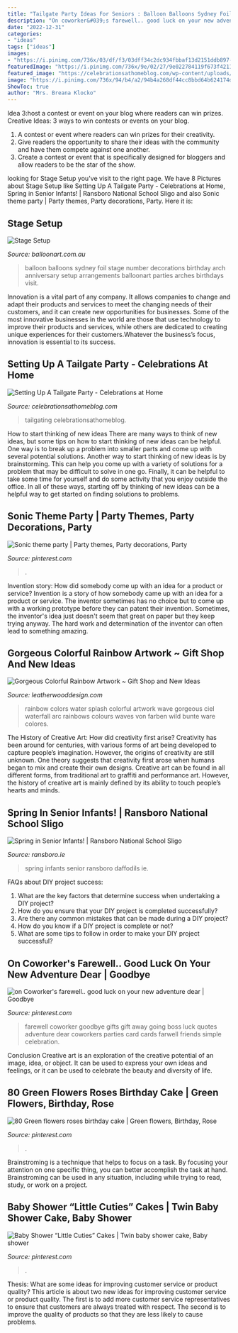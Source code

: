 ```yaml
---
title: "Tailgate Party Ideas For Seniors : Balloon Balloons Sydney Foil Stage Number Decorations Birthday Arch Anniversary Setup Arrangements Balloonart Parties Arches Birthdays Visit"
description: "On coworker&#039;s farewell.. good luck on your new adventure dear"
date: "2022-12-31"
categories:
- "ideas"
tags: ["ideas"]
images:
- "https://i.pinimg.com/736x/03/df/f3/03dff34c2dc934fbbaf13d2151ddb897--farewell-quotes-farewell-parties.jpg"
featuredImage: "https://i.pinimg.com/736x/9e/02/27/9e022784119f673f421186912b7041f6.jpg"
featured_image: "https://celebrationsathomeblog.com/wp-content/uploads/2012/09/tailgate-party.jpg"
image: "https://i.pinimg.com/736x/94/b4/a2/94b4a268df44cc8bbd64b624174d7cef.jpg"
ShowToc: true
author: "Mrs. Breana Klocko"
---
```



Idea 3:host a contest or event on your blog where readers can win prizes.
Creative Ideas: 3 ways to win contests or events on your blog.
1. A contest or event where readers can win prizes for their creativity.
2. Give readers the opportunity to share their ideas with the community and have them compete against one another.
3. Create a contest or event that is specifically designed for bloggers and allow readers to be the star of the show.

	

		
looking for Stage Setup you've visit to the right page. We have 8 Pictures about Stage Setup like Setting Up A Tailgate Party - Celebrations at Home, Spring in Senior Infants! | Ransboro National School Sligo and also Sonic theme party | Party themes, Party decorations, Party. Here it is:
		
    
## Stage Setup

<img loading=lazy src="https://www.balloonart.com.au/public/upload-gallery/42.jpg" onerror="this.onerror=null;this.src='https://tse4.mm.bing.net/th?id=OIP.pl0bHXTM_sodCBMwCb6-HAHaFj&amp;pid=15.1';" alt="Stage Setup">

_Source: balloonart.com.au_

>balloon balloons sydney foil stage number decorations birthday arch anniversary setup arrangements balloonart parties arches birthdays visit. 

	

Innovation is a vital part of any company. It allows companies to change and adapt their products and services to meet the changing needs of their customers, and it can create new opportunities for businesses. Some of the most innovative businesses in the world are those that use technology to improve their products and services, while others are dedicated to creating unique experiences for their customers.Whatever the business’s focus, innovation is essential to its success.

    
## Setting Up A Tailgate Party - Celebrations At Home

<img loading=lazy src="https://celebrationsathomeblog.com/wp-content/uploads/2012/09/tailgate-party.jpg" onerror="this.onerror=null;this.src='https://tse1.mm.bing.net/th?id=OIP.XHn9Icao_fDKczZUqiTXdQHaQC&amp;pid=15.1';" alt="Setting Up A Tailgate Party - Celebrations at Home">

_Source: celebrationsathomeblog.com_

>tailgating celebrationsathomeblog. 

	

How to start thinking of new ideas
There are many ways to think of new ideas, but some tips on how to start thinking of new ideas can be helpful. One way is to break up a problem into smaller parts and come up with several potential solutions. Another way to start thinking of new ideas is by brainstorming. This can help you come up with a variety of solutions for a problem that may be difficult to solve in one go. Finally, it can be helpful to take some time for yourself and do some activity that you enjoy outside the office. In all of these ways, starting off by thinking of new ideas can be a helpful way to get started on finding solutions to problems.

    
## Sonic Theme Party | Party Themes, Party Decorations, Party

<img loading=lazy src="https://i.pinimg.com/736x/55/52/3f/55523fd665b006271e2d573d79f0fb33.jpg" onerror="this.onerror=null;this.src='https://tse3.mm.bing.net/th?id=OIP.GPPSYYlhRSGeRFpogCjgrwHaJ3&amp;pid=15.1';" alt="Sonic theme party | Party themes, Party decorations, Party">

_Source: pinterest.com_

>. 

	

Invention story: How did somebody come up with an idea for a product or service?
Invention is a story of how somebody came up with an idea for a product or service. The inventor sometimes has no choice but to come up with a working prototype before they can patent their invention. Sometimes, the inventor's idea just doesn't seem that great on paper but they keep trying anyway. The hard work and determination of the inventor can often lead to something amazing.

    
## Gorgeous Colorful Rainbow Artwork ~ Gift Shop And New Ideas

<img loading=lazy src="http://1.bp.blogspot.com/-maL_v2VLxYU/Uceu8BvCymI/AAAAAAAAFB0/1QlLnuz-1dI/s1600/8a28fc6768c6e1dd18ce067652ea283b.jpg" onerror="this.onerror=null;this.src='https://tse2.mm.bing.net/th?id=OIP.IfbhWpMW6_opyyEcug03FwHaPs&amp;pid=15.1';" alt="Gorgeous Colorful Rainbow Artwork ~ Gift Shop and New Ideas">

_Source: leatherwooddesign.com_

>rainbow colors water splash colorful artwork wave gorgeous ciel waterfall arc rainbows colours waves von farben wild bunte ware colores. 

	

The History of Creative Art: How did creativity first arise?
Creativity has been around for centuries, with various forms of art being developed to capture people’s imagination. However, the origins of creativity are still unknown. One theory suggests that creativity first arose when humans began to mix and create their own designs. Creative art can be found in all different forms, from traditional art to graffiti and performance art. However, the history of creative art is mainly defined by its ability to touch people’s hearts and minds.

    
## Spring In Senior Infants! | Ransboro National School Sligo

<img loading=lazy src="https://ransboro.ie/wp-content/uploads/2014/03/daffodils.jpg" onerror="this.onerror=null;this.src='https://tse2.mm.bing.net/th?id=OIP.h4reYrka_oxwyh8h7wlzBgHaJ4&amp;pid=15.1';" alt="Spring in Senior Infants! | Ransboro National School Sligo">

_Source: ransboro.ie_

>spring infants senior ransboro daffodils ie. 

	

FAQs about DIY project success:
1. What are the key factors that determine success when undertaking a DIY project?
2. How do you ensure that your DIY project is completed successfully? 
3. Are there any common mistakes that can be made during a DIY project? 
4. How do you know if a DIY project is complete or not? 
5. What are some tips to follow in order to make your DIY project successful?

    
## On Coworker&#039;s Farewell.. Good Luck On Your New Adventure Dear | Goodbye

<img loading=lazy src="https://i.pinimg.com/736x/03/df/f3/03dff34c2dc934fbbaf13d2151ddb897--farewell-quotes-farewell-parties.jpg" onerror="this.onerror=null;this.src='https://tse3.mm.bing.net/th?id=OIP.ob9IZpwXThTyNWUrZg-BswHaHa&amp;pid=15.1';" alt="on Coworker&#039;s farewell.. good luck on your new adventure dear | Goodbye">

_Source: pinterest.com_

>farewell coworker goodbye gifts gift away going boss luck quotes adventure dear coworkers parties card cards farwell friends simple celebration. 

	

Conclusion
Creative art is an exploration of the creative potential of an image, idea, or object. It can be used to express your own ideas and feelings, or it can be used to celebrate the beauty and diversity of life.

    
## 80 Green Flowers Roses Birthday Cake | Green Flowers, Birthday, Rose

<img loading=lazy src="https://i.pinimg.com/736x/9e/02/27/9e022784119f673f421186912b7041f6.jpg" onerror="this.onerror=null;this.src='https://tse1.mm.bing.net/th?id=OIP.4zNMZWeWXC90mzXee79ZLAHaJ3&amp;pid=15.1';" alt="80 Green flowers roses birthday cake | Green flowers, Birthday, Rose">

_Source: pinterest.com_

>. 

	

Brainstroming is a technique that helps to focus on a task. By focusing your attention on one specific thing, you can better accomplish the task at hand. Brainstroming can be used in any situation, including while trying to read, study, or work on a project.

    
## Baby Shower “Little Cuties” Cakes | Twin Baby Shower Cake, Baby Shower

<img loading=lazy src="https://i.pinimg.com/736x/94/b4/a2/94b4a268df44cc8bbd64b624174d7cef.jpg" onerror="this.onerror=null;this.src='https://tse2.mm.bing.net/th?id=OIP.xTi7Ug_Vr58Lry5hOEcA_AHaJ3&amp;pid=15.1';" alt="Baby Shower “Little Cuties” Cakes | Twin baby shower cake, Baby shower">

_Source: pinterest.com_

>. 

	

Thesis: What are some ideas for improving customer service or product quality?
This article is about two new ideas for improving customer service or product quality. The first is to add more customer service representatives to ensure that customers are always treated with respect. The second is to improve the quality of products so that they are less likely to cause problems.

